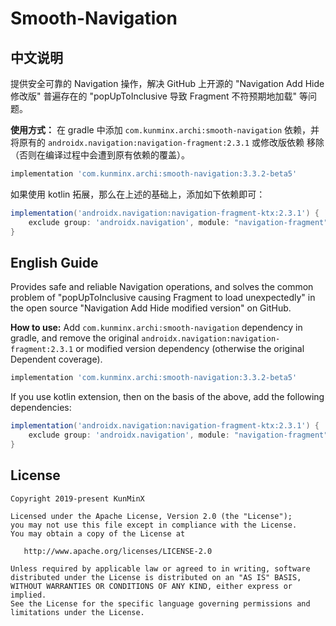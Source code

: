 
# Smooth-Navigation

## 中文说明

提供安全可靠的 Navigation 操作，解决 GitHub 上开源的 "Navigation Add Hide 修改版" 普遍存在的 "popUpToInclusive 导致 Fragment 不符预期地加载" 等问题。

**使用方式：** 在 gradle 中添加 `com.kunminx.archi:smooth-navigation` 依赖，并将原有的 `androidx.navigation:navigation-fragment:2.3.1` 或修改版依赖 移除（否则在编译过程中会遭到原有依赖的覆盖）。

```groovy
implementation 'com.kunminx.archi:smooth-navigation:3.3.2-beta5'
```

如果使用 kotlin 拓展，那么在上述的基础上，添加如下依赖即可：

```groovy
implementation('androidx.navigation:navigation-fragment-ktx:2.3.1') {
    exclude group: 'androidx.navigation', module: "navigation-fragment"
}
```

## English Guide

Provides safe and reliable Navigation operations, and solves the common problem of "popUpToInclusive causing Fragment to load unexpectedly" in the open source "Navigation Add Hide modified version" on GitHub.

**How to use:** Add `com.kunminx.archi:smooth-navigation` dependency in gradle, and remove the original `androidx.navigation:navigation-fragment:2.3.1` or modified version dependency (otherwise the original Dependent coverage).

```groovy
implementation 'com.kunminx.archi:smooth-navigation:3.3.2-beta5'
```

If you use kotlin extension, then on the basis of the above, add the following dependencies:

```groovy
implementation('androidx.navigation:navigation-fragment-ktx:2.3.1') {
    exclude group: 'androidx.navigation', module: "navigation-fragment"
}
```

## License

```
Copyright 2019-present KunMinX

Licensed under the Apache License, Version 2.0 (the "License");
you may not use this file except in compliance with the License.
You may obtain a copy of the License at

   http://www.apache.org/licenses/LICENSE-2.0

Unless required by applicable law or agreed to in writing, software
distributed under the License is distributed on an "AS IS" BASIS,
WITHOUT WARRANTIES OR CONDITIONS OF ANY KIND, either express or implied.
See the License for the specific language governing permissions and
limitations under the License.
```